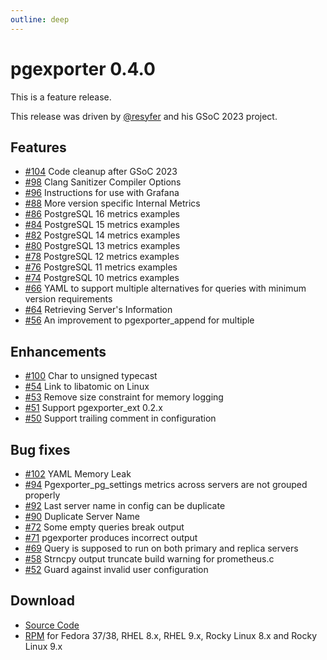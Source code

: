 ```yaml
---
outline: deep
---
```


# pgexporter 0.4.0

This is a feature release.

This release was driven by [@resyfer](https://github.com/resyfer) and his GSoC 2023 project.

## Features

- [#104](https://github.com/pgexporter/pgexporter/issues/104) Code cleanup after GSoC 2023
- [#98](https://github.com/pgexporter/pgexporter/issues/98) Clang Sanitizer Compiler Options
- [#96](https://github.com/pgexporter/pgexporter/issues/96) Instructions for use with Grafana
- [#88](https://github.com/pgexporter/pgexporter/issues/88) More version specific Internal Metrics
- [#86](https://github.com/pgexporter/pgexporter/issues/86) PostgreSQL 16 metrics examples
- [#84](https://github.com/pgexporter/pgexporter/issues/84) PostgreSQL 15 metrics examples
- [#82](https://github.com/pgexporter/pgexporter/issues/82) PostgreSQL 14 metrics examples
- [#80](https://github.com/pgexporter/pgexporter/issues/80) PostgreSQL 13 metrics examples
- [#78](https://github.com/pgexporter/pgexporter/issues/78) PostgreSQL 12 metrics examples
- [#76](https://github.com/pgexporter/pgexporter/issues/76) PostgreSQL 11 metrics examples
- [#74](https://github.com/pgexporter/pgexporter/issues/74) PostgreSQL 10 metrics examples
- [#66](https://github.com/pgexporter/pgexporter/issues/66) YAML to support multiple alternatives for queries with minimum version requirements
- [#64](https://github.com/pgexporter/pgexporter/issues/64) Retrieving Server's Information
- [#56](https://github.com/pgexporter/pgexporter/issues/56) An improvement to pgexporter_append for multiple

## Enhancements

- [#100](https://github.com/pgexporter/pgexporter/issues/100) Char to unsigned typecast
- [#54](https://github.com/pgexporter/pgexporter/issues/54) Link to libatomic on Linux
- [#53](https://github.com/pgexporter/pgexporter/issues/53) Remove size constraint for memory logging
- [#51](https://github.com/pgexporter/pgexporter/issues/51) Support pgexporter_ext 0.2.x
- [#50](https://github.com/pgexporter/pgexporter/issues/50) Support trailing comment in configuration

## Bug fixes

- [#102](https://github.com/pgexporter/pgexporter/issues/102) YAML Memory Leak
- [#94](https://github.com/pgexporter/pgexporter/issues/94) Pgexporter_pg_settings metrics across servers are not grouped properly
- [#92](https://github.com/pgexporter/pgexporter/issues/92) Last server name in config can be duplicate
- [#90](https://github.com/pgexporter/pgexporter/issues/90) Duplicate Server Name
- [#72](https://github.com/pgexporter/pgexporter/issues/72) Some empty queries break output
- [#71](https://github.com/pgexporter/pgexporter/issues/71) pgexporter produces incorrect output
- [#69](https://github.com/pgexporter/pgexporter/issues/69) Query is supposed to run on both primary and replica servers
- [#58](https://github.com/pgexporter/pgexporter/issues/58) Strncpy output truncate build warning for prometheus.c
- [#52](https://github.com/pgexporter/pgexporter/issues/52) Guard against invalid user configuration

## Download

- [Source Code](https://github.com/pgexporter/pgexporter/releases/download/0.4.0/pgexporter-0.4.0.tar.gz)
- [RPM](https://yum.postgresql.org/) for Fedora 37/38, RHEL 8.x, RHEL 9.x, Rocky Linux 8.x and Rocky Linux 9.x